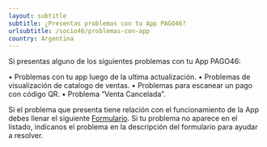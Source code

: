 ```yaml
---
layout: subtitle
subtitle: ¿Presentas problemas con tu App PAGO46?
urlsubtitle: /socio46/problemas-con-app
country: Argentina
---
```

Si presentas alguno de los siguientes problemas con tu App PAGO46:

• Problemas con tu app luego de la ultima actualización. 
• Problemas de visualización de catalogo de ventas. 
• Problemas para escanear un pago con código QR.
• Problema “Venta Cancelada”. 

Si el problema que presenta tiene relación con el funcionamiento de la App debes llenar el siguiente [Formulario](/contact-us/17). Si tu problema no aparece en el listado, indícanos el problema en la descripción del formulario para ayudar a resolver.